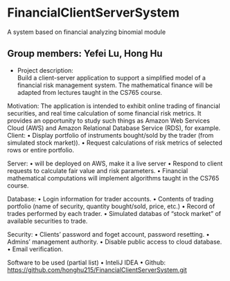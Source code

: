 # FinancialClientServerSystem
A system based on financial analyzing binomial module 

## Group members: Yefei Lu, Hong Hu

* Project description:  
  Build a client-server application to support a simplified model of a financial risk management
system. The mathematical finance will be adapted from lectures taught in the CS765 course.

Motivation: 
The application is intended to exhibit online trading of financial securities, and real time calculation of some financial risk metrics. It provides an opportunity to study such things as Amazon Web Services Cloud (AWS) and Amazon Relational Database Service (RDS), for example.
Client: 
• Display portfolio of instruments bought/sold by the trader (from simulated stock market)).
• Request calculations of risk metrics of selected rows or entire portfolio.

Server:
• will be deployed on AWS, make it a live server
• Respond to client requests to calculate fair value and risk parameters.
• Financial mathematical computations will implement algorithms taught in the CS765 course.

Database:
• Login information for trader accounts.
• Contents of trading portfolio (name of security, quantity bought/sold, price, etc.)
• Record of trades performed by each trader.
• Simulated databas of “stock market” of available securities to trade.

Security:
• Clients’ password and foget account, password resetting.
• Admins’ management authority. 
• Disable public access to cloud database. 
• Email verification.

Software to be used (partial list)
• InteliJ IDEA
• Github: https://github.com/honghu215/FinancialClientServerSystem.git

